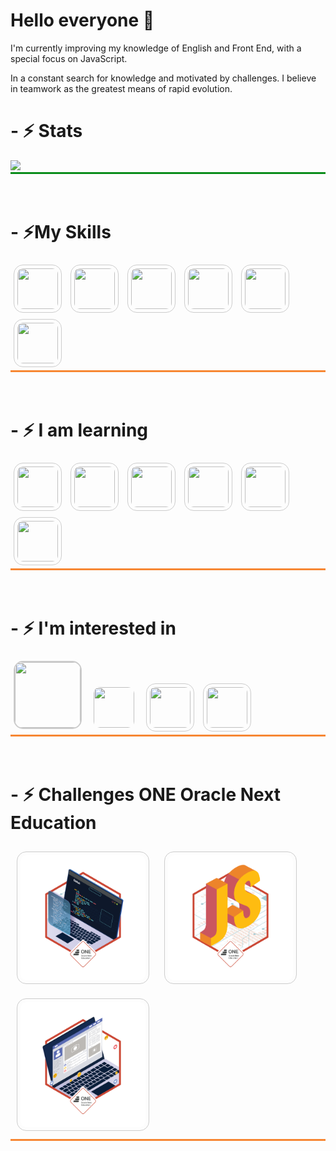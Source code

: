 <h1> Hello everyone 👋 </h1>
<p>I'm currently improving my knowledge of English and Front End, with a special focus on JavaScript.</p>
<p>In a constant search for knowledge and motivated by challenges. I believe in teamwork as the greatest means of rapid evolution.</p>
<h1>- ⚡ Stats </h1>
<div style="border:3px; border-bottom:solid; border-color:#088c19; align-items:center;">    
  <img height="250px" src="https://github-readme-stats.vercel.app/api/top-langs/?username=petersonros&layout=compact&langs_count=7&theme=tokyonight"/>
</div><br><br>

<h1>- ⚡My Skills</h1>
<div style="border-bottom: 3px solid #f78733;">
  <img height="65px" width="65px" src="https://cdn.jsdelivr.net/gh/devicons/devicon/icons/html5/html5-original.svg" style="margin: 5px; padding: 5px; border: 1px solid #cccccc; border-radius: 15px;">
  <img height="65px" width="65px" src="https://cdn.jsdelivr.net/gh/devicons/devicon/icons/css3/css3-original.svg" style="margin: 5px; padding: 5px; border: 1px solid #cccccc; border-radius: 15px;">
  <img height="65px" width="65px" src="https://cdn.jsdelivr.net/gh/devicons/devicon/icons/bootstrap/bootstrap-original.svg" style="margin: 5px; padding: 5px; border: 1px solid #cccccc; border-radius: 15px;">
  <img height="65px" width="65px" src="https://cdn.jsdelivr.net/gh/devicons/devicon/icons/git/git-original.svg" style="margin: 5px; padding: 5px; border: 1px solid #cccccc; border-radius: 15px;">
  <img height="65px" width="65px" src="https://cdn.jsdelivr.net/gh/devicons/devicon/icons/vscode/vscode-original.svg" style="margin: 5px; padding: 5px; border: 1px solid #cccccc; border-radius: 15px;">
  <img height="65px" width="65px" src="https://cdn.jsdelivr.net/gh/devicons/devicon/icons/wordpress/wordpress-original.svg" style="margin: 5px; padding: 5px; border: 1px solid #cccccc; border-radius: 15px;">
</div>
<br><br>

<h1>- ⚡ I am learning</h1>
<div style="border-bottom: 3px solid #f78733;">
  <img height="65px" width="65px" src="https://cdn.jsdelivr.net/gh/devicons/devicon/icons/javascript/javascript-original.svg" style="margin: 5px; padding: 5px; border: 1px solid #cccccc; border-radius: 15px;">
  <img height="65px" width="65px" src="https://cdn.jsdelivr.net/gh/devicons/devicon/icons/typescript/typescript-original.svg" style="margin: 5px; padding: 5px; border: 1px solid #cccccc; border-radius: 15px;"> 
  <img height="65px" width="65px" src="https://cdn.jsdelivr.net/gh/devicons/devicon/icons/java/java-original.svg" style="margin: 5px; padding: 5px; border: 1px solid #cccccc; border-radius: 15px;"> 
  <img height="65px" width="65px" src="https://cdn.jsdelivr.net/gh/devicons/devicon/icons/jquery/jquery-original.svg" style="margin: 5px; padding: 5px; border: 1px solid #cccccc; border-radius: 15px;"> 
  <img height="65px" width="65px" src="https://cdn.jsdelivr.net/gh/devicons/devicon/icons/angularjs/angularjs-original.svg" style="margin: 5px; padding: 5px; border: 1px solid #cccccc; border-radius: 15px;"> 
  <img height="65px" width="65px" src="https://cdn.jsdelivr.net/gh/devicons/devicon/icons/react/react-original.svg" style="margin: 5px; padding: 5px; border: 1px solid #cccccc; border-radius: 15px;"> 
</div>
<br><br>

<h1>- ⚡ I'm interested in</h1>
<div style="border-bottom: 3px solid #f78733;">
  <img style="margin:5px; border:2px; border-style:solid; border-color:#cccccc; border-radius:15px; height:105px; width:105px;" src="https://cdn.jsdelivr.net/gh/devicons/devicon/icons/python/python-original.svg?raw=true"> 
  <img style="margin: 5px; padding: 5px; border:1px; border-radius: 15px; height:65px; width:65px;" height="65px" width="65px" src="https://cdn.jsdelivr.net/gh/devicons/devicon/icons/php/php-original.svg?raw=true"> 
  <img style="margin: 5px; padding: 5px; border: 1px solid #cccccc; border-radius: 15px; height:65px; width:65px;" height="65px" width="65px" src="https://cdn.jsdelivr.net/gh/devicons/devicon/icons/nodejs/nodejs-original.svg?raw=true"> 
  <img style="margin: 5px; padding: 5px; border: 1px solid #cccccc; border-radius: 15px; height:65px; width:65px;" height="65px" width="65px" src="https://cdn.jsdelivr.net/gh/devicons/devicon/icons/csharp/csharp-original.svg?raw=true"> 
</div> 
<br><br>

<h1>- ⚡ Challenges ONE Oracle Next Education</h1>
<div style="border-bottom: 3px solid #f78733;">
  <img height="200px" width="200px" src="./img/cms_files_10224_1644515575BADGE_2.png?raw=true" style="margin: 10px; padding: 5px; border: 1px solid #cccccc; border-radius: 15px;">
  <img height="200px" width="200px" src="./img/cms_files_10224_1644516322badge.png?raw=true" style="margin: 10px; padding: 5px; border: 1px solid #cccccc; border-radius: 15px;">
  <img height="200px" width="200px" src="./img/cms_files_10224_1645569241Insignia_3.png?raw=true" style="margin: 10px; padding: 5px; border: 1px solid #cccccc; border-radius: 15px;">
</div>
